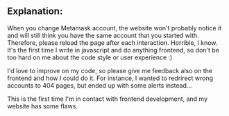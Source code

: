 ## Explanation:

When you change Metamask account, the website won't probably notice it and will still think you have the same account that you started with. Therefore, please reload the page after each interaction. Horrible, I know. It's the first time I write in javascript and do anything frontend, so don't be too hard on me about the code style or user experience :)

I'd love to improve on my code, so please give me feedback also on the frontend and how I could do it. For instance, I wanted to redrirect wrong accounts to 404 pages, but ended up with some alerts instead...

This is the first time I'm in contact with frontend development, and my website has some flaws.
